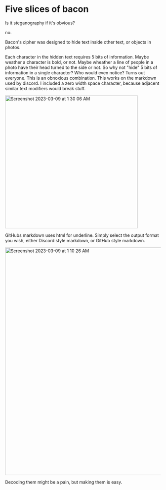 # Five slices of bacon
Is it steganography if it's obvious?

no.

Bacon's cipher was designed to hide text inside other text, or objects in photos.

Each character in the hidden text requires 5 bits of information. Maybe weather a character is bold, or not. Maybe wheather a line of people in a photo have their head turned to the side or not.
So why not "hide" 5 bits of information in a single character? Who would even notice?
Turns out everyone. This is an obnoxious combination. 
This works on the markdown used by discord. I included a zero width space character, because adjacent similar text modifiers would break stuff.

<img width="429" alt="Screenshot 2023-03-09 at 1 30 06 AM" src="https://user-images.githubusercontent.com/1384102/223951580-bd514d96-8f8f-40f6-97e7-5284ada5cbe9.png">


GitHubs markdown uses html for underline. Simply select the output format you wish, either Discord style markdown, or GitHub style markdown.

<img width="735" alt="Screenshot 2023-03-09 at 1 10 26 AM" src="https://user-images.githubusercontent.com/1384102/223947538-f4e6f0fd-d53c-44da-beab-05fa3fc280c8.png">

Decoding them might be a pain, but making them is easy.

